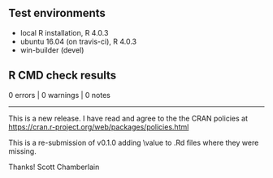 ## Test environments
* local R installation, R 4.0.3
* ubuntu 16.04 (on travis-ci), R 4.0.3
* win-builder (devel)

## R CMD check results

0 errors | 0 warnings | 0 notes

-----

This is a new release. I have read and agree to the the CRAN policies at https://cran.r-project.org/web/packages/policies.html

This is a re-submission of v0.1.0 adding \value to .Rd files where they were missing.

Thanks!
Scott Chamberlain
